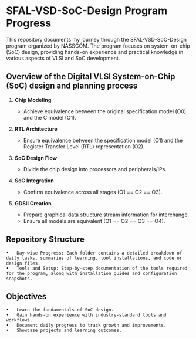 # SFAL-VSD-SoC-Design Program Progress

This repository documents my journey through the SFAL-VSD-SoC-Design program organized by NASSCOM. The program focuses on system-on-chip (SoC) design, providing hands-on experience and practical knowledge in various aspects of VLSI and SoC development.

## Overview of the Digital VLSI System-on-Chip (SoC) design and planning process

1. **Chip Modeling**
   - Achieve equivalence between the original specification model (O0) and the C model (O1).

2. **RTL Architecture**
   - Ensure equivalence between the specification model (O1) and the Register Transfer Level (RTL) representation (O2).

3. **SoC Design Flow**
   - Divide the chip design into processors and peripherals/IPs.

4. **SoC Integration**
   - Confirm equivalence across all stages (O1 == O2 == O3).

5. **GDSII Creation**
   - Prepare graphical data structure stream information for interchange.
   - Ensure all models are equivalent (O1 == O2 == O3 == O4).


## Repository Structure

	•	Day-wise Progress: Each folder contains a detailed breakdown of daily tasks, summaries of learning, tool installations, and code or design files.
	•	Tools and Setup: Step-by-step documentation of the tools required for the program, along with installation guides and configuration snapshots.

## Objectives

	•	Learn the fundamentals of SoC design.
	•	Gain hands-on experience with industry-standard tools and workflows.
	•	Document daily progress to track growth and improvements.
	•	Showcase projects and learning outcomes.
 
